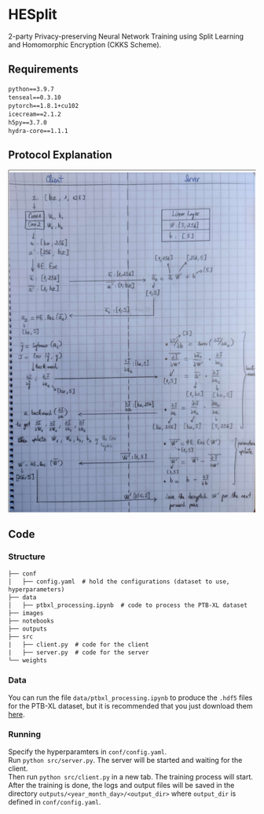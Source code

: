 # HESplit
2-party Privacy-preserving Neural Network Training using Split Learning and Homomorphic Encryption (CKKS Scheme).

## Requirements
`python==3.9.7`  
`tenseal==0.3.10`  
`pytorch==1.8.1+cu102`  
`icecream==2.1.2`  
`h5py==3.7.0`  
`hydra-core==1.1.1`  

## Protocol Explanation
![protocol](./images/protocol.png)

## Code
### Structure
```
├── conf              
│   ├── config.yaml  # hold the configurations (dataset to use, hyperparameters)
├── data  
│   ├── ptbxl_processing.ipynb  # code to process the PTB-XL dataset
├── images 
├── notebooks 
├── outputs
├── src  
|   ├── client.py  # code for the client
|   ├── server.py  # code for the server
└── weights
 ```
### Data
You can run the file `data/ptbxl_processing.ipynb` to produce the `.hdf5` files for the PTB-XL dataset, but it is recommended that you just download them [here]().

### Running
Specify the hyperparamters in `conf/config.yaml`.  
Run `python src/server.py`. The server will be started and waiting for the client.  
Then run `python src/client.py` in a new tab. The training process will start.  
After the training is done, the logs and output files will be saved in the directory `outputs/<year_month_day>/<output_dir>` where `output_dir` is defined in `conf/config.yaml`.